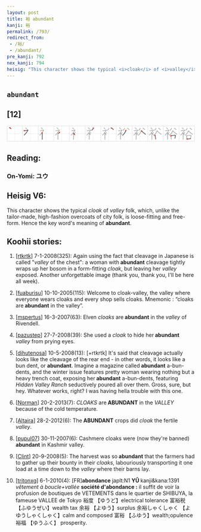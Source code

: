 ```yaml
---
layout: post
title: 裕 abundant
kanji: 裕
permalink: /793/
redirect_from:
 - /裕/
 - /abundant/
pre_kanji: 792
nex_kanji: 794
heisig: "This character shows the typical <i>cloak</i> of <i>valley</i> folk, which, unlike the tailor-made, high-fashion overcoats of city folk, is loose-fitting and free-form. Hence the key word's meaning of <b>abundant</b>."
---
```


## `abundant`

## [12]

<div class="stroke"><img src="../images/E8A395.png" /></div>

## Reading:

### On-Yomi: ユウ

## Heisig V6:

This character shows the typical <i>cloak</i> of <i>valley</i> folk, which, unlike the tailor-made, high-fashion overcoats of city folk, is loose-fitting and free-form. Hence the key word's meaning of <b>abundant</b>.

## Koohii stories:

1) [<a href="http://kanji.koohii.com/profile/rtkrtk">rtkrtk</a>] 7-1-2008(325): Again using the fact that cleavage in Japanese is called &quot;<em>valley</em> of the chest&quot;: a woman with<strong> abundant</strong> cleavage tightly wraps up her bosom in a form-fitting <em>cloak</em>, but leaving her <em>valley</em> exposed. Another unforgettable image (thank you, thank you, I&#039;ll be here all week).

2) [<a href="http://kanji.koohii.com/profile/fuaburisu">fuaburisu</a>] 10-10-2005(115): Welcome to cloak-valley, the valley where everyone wears cloaks and every shop sells cloaks. Mnemonic : “cloaks are<strong> abundant</strong> in the valley”.

3) [<a href="http://kanji.koohii.com/profile/mspertus">mspertus</a>] 16-3-2007(63): Elven <em>cloaks</em> are<strong> abundant</strong> in the <em>valley</em> of Rivendell.

4) [<a href="http://kanji.koohii.com/profile/pazustep">pazustep</a>] 27-7-2008(39): She used a <em>cloak</em> to hide her<strong> abundant</strong> <em>valley</em> from prying eyes.

5) [<a href="http://kanji.koohii.com/profile/dihutenosa">dihutenosa</a>] 10-5-2008(13): [+rtkrtk] It&#039;s said that cleavage actually looks like the cleavage of the rear end - in other words, it looks like a bun dent, or <strong>abundant</strong>. Imagine a magazine called<strong> abundant</strong> a-bun-dents, and the winter issue features pretty woman wearing nothing but a heavy trench coat, exposing her<strong> abundant</strong> a-bun-dents, featuring <em>Hidden Valley Ranch</em> seductively poured all over them. Gross, sure, but hey. Whatever works, right? I was having hella trouble with this one.

6) [<a href="http://kanji.koohii.com/profile/Norman">Norman</a>] 20-2-2013(7): <em>CLOAKS</em> are<strong> ABUNDANT</strong> in the <em>VALLEY</em> because of the cold temperature.

7) [<a href="http://kanji.koohii.com/profile/Altaira">Altaira</a>] 28-2-2012(6): The<strong> ABUNDANT</strong> crops did <em>cloak</em> the fertile <em>valley</em>.

8) [<a href="http://kanji.koohii.com/profile/pupul07">pupul07</a>] 30-11-2007(6): Cashmere cloaks were (now they&#039;re banned)<strong> abundant</strong> in Kashmir valley.

9) [<a href="http://kanji.koohii.com/profile/Clint">Clint</a>] 20-9-2008(5): The harvest was so<strong> abundant</strong> that the farmers had to gather up their bounty in their <em>cloaks</em>, labouriously transporting it one load at a time down to the <em>valley</em> where their barns lay.

10) [<a href="http://kanji.koohii.com/profile/tritonxg">tritonxg</a>] 6-1-2010(4): [FR]<strong>abondance</strong> japlt:N1 <strong>YÛ </strong> kanji&amp;kana:1391 <em>vêtement à boucle+vallée </em><strong>société d&#039;abondance :</strong> il suffit de voir la profusion de boutiques de VETEMENTS dans le quartier de SHIBUYA, la fameuse VALLEE de Tokyo 裕度 【ゆうど】electrical tolerance 富裕税 【ふゆうぜい】wealth tax 余裕 【よゆう】surplus 余裕しゃくしゃく 【よゆうしゃくしゃく】calm and composed 富裕 【ふゆう】wealth;opulence 裕福 【ゆうふく】 prosperity.
